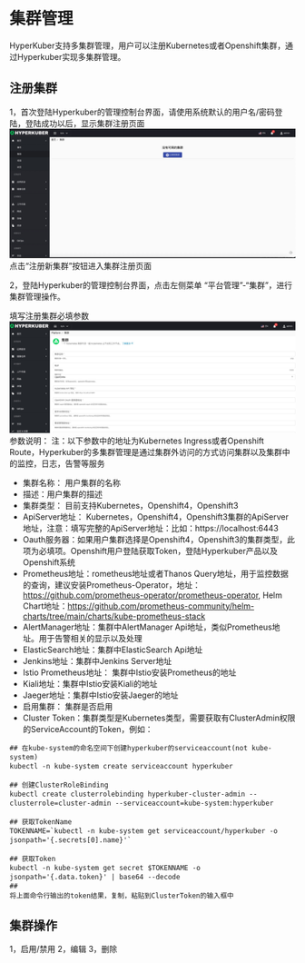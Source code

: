 # 集群管理

HyperKuber支持多集群管理，用户可以注册Kubernetes或者Openshift集群，通过Hyperkuber实现多集群管理。

## 注册集群
1，首次登陆Hyperkuber的管理控制台界面，请使用系统默认的用户名/密码登陆，登陆成功以后，显示集群注册页面
![Minion](../../assets/images/cluster/register.jpg)
点击“注册新集群”按钮进入集群注册页面

2，登陆Hyperkuber的管理控制台界面，点击左侧菜单 “平台管理”-“集群”，进行集群管理操作。

填写注册集群必填参数
![Minion](../../assets/images/cluster/parameters.jpg)
参数说明：
注：以下参数中的地址为Kubernetes Ingress或者Openshift Route，Hyperkuber的多集群管理是通过集群外访问的方式访问集群以及集群中的监控，日志，告警等服务
* 集群名称： 用户集群的名称
* 描述：用户集群的描述
* 集群类型： 目前支持Kubernetes，Openshift4，Openshift3
* ApiServer地址： Kubernetes，Openshift4，Openshift3集群的ApiServer地址，注意：填写完整的ApiServer地址：比如：https://localhost:6443
* Oauth服务器：如果用户集群选择是Openshift4，Openshift3的集群类型，此项为必填项。Openshift用户登陆获取Token，登陆Hyperkuber产品以及Openshift系统
* Prometheus地址：rometheus地址或者Thanos Query地址，用于监控数据的查询，建议安装Prometheus-Operator，地址：https://github.com/prometheus-operator/prometheus-operator, Helm Chart地址：https://github.com/prometheus-community/helm-charts/tree/main/charts/kube-prometheus-stack
* AlertManager地址：集群中AlertManager Api地址，类似Prometheus地址。用于告警相关的显示以及处理
* ElasticSearch地址：集群中ElasticSearch Api地址
* Jenkins地址：集群中Jenkins Server地址
* Istio Prometheus地址： 集群中Istio安装Prometheus的地址
* Kiali地址：集群中Istio安装Kiali的地址
* Jaeger地址：集群中Istio安装Jaeger的地址
* 启用集群： 集群是否启用
* Cluster Token：集群类型是Kubernetes类型，需要获取有ClusterAdmin权限的ServiceAccount的Token，例如：
```
## 在kube-system的命名空间下创建hyperkuber的serviceaccount(not kube-system)
kubectl -n kube-system create serviceaccount hyperkuber

## 创建ClusterRoleBinding 
kubectl create clusterrolebinding hyperkuber-cluster-admin --clusterrole=cluster-admin --serviceaccount=kube-system:hyperkuber

## 获取TokenName
TOKENNAME=`kubectl -n kube-system get serviceaccount/hyperkuber -o jsonpath='{.secrets[0].name}'`

## 获取Token
kubectl -n kube-system get secret $TOKENNAME -o jsonpath='{.data.token}' | base64 --decode
##
将上面命令行输出的token结果，复制，粘贴到ClusterToken的输入框中
```

## 集群操作
1，启用/禁用
2，编辑
3，删除
